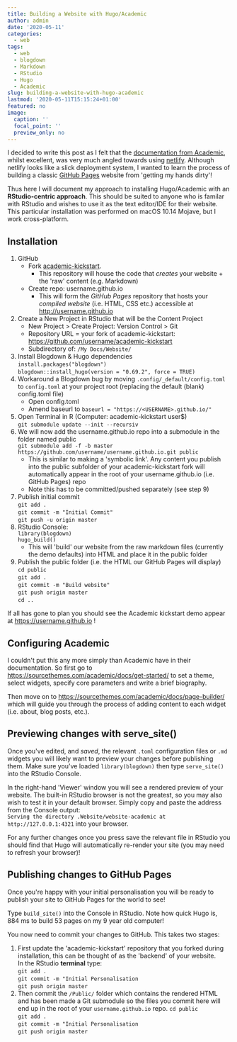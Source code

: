 ```yaml
---
title: Building a Website with Hugo/Academic
author: admin
date: '2020-05-11'
categories:
  - web
tags:
  - web
  - blogdown
  - Markdown
  - RStudio
  - Hugo
  - Academic
slug: building-a-website-with-hugo-academic
lastmod: '2020-05-11T15:15:24+01:00'
featured: no
image:
  caption: ''
  focal_point: ''
  preview_only: no
---
```

I decided to write this post as I felt that the [documentation from Academic](https://sourcethemes.com/academic/docs/deployment/), whilst excellent, was very much angled towards using [netlify](https://www.netlify.com/). Although netlify looks like a slick deployment system, I wanted to learn the process of building a classic [GitHub Pages](https://pages.github.com/) website from 'getting my hands dirty'!

Thus here I will document my approach to installing Hugo/Academic with an **RStudio-centric approach**. This should be suited to anyone who is familar with RStudio and wishes to use it as the text editor/IDE for their website. This particular installation was performed on macOS 10.14 Mojave, but I work cross-platform.

## Installation

1. GitHub
    * Fork [academic-kickstart](https://github.com/sourcethemes/academic-kickstart). 
      * This repository will house the code that *creates* your website + the 'raw' content (e.g. Markdown)
    * Create repo: username.github.io 
      * This will form the *GitHub Pages* repository that hosts your *compiled website* (i.e. HTML, CSS etc.) accessible at http://username.github.io  
2. Create a New Project in RStudio that will be the Content Project
    * New Project > Create Project: Version Control > Git
    * Repository URL = your fork of academic-kickstart: https://github.com/username/academic-kickstart
    * Subdirectory of: `/My Docs/Website/`  
3. Install Blogdown & Hugo dependencies  
			`install.packages("blogdown")`  
			`blogdown::install_hugo(version = "0.69.2", force = TRUE)`  
4. Workaround a Blogdown bug by moving `.config/_default/config.toml` to `config.toml` at your project root (replacing the default (blank) config.toml file)
    *	Open config.toml
	  * Amend baseurl to `baseurl = "https://<USERNAME>.github.io/"`  
5. Open Terminal in R (Computer: academic-kickstart user$)  
		  `git submodule update --init --recursiv`  
6. We will now add the username.github.io repo into a submodule in the folder named public  
		  `git submodule add -f -b master https://github.com/username/username.github.io.git public`  
    * This is similar to making a 'symbolic link'. Any content you publish into the public subfolder of your academic-kickstart fork will automatically appear in the root of your username.github.io (i.e. GitHub Pages) repo  
    * Note this has to be committed/pushed separately (see step 9)  
7. Publish initial commit  
		  `git add .`  
		  `git commit -m "Initial Commit"`  
		  `git push -u origin master`  
8. RStudio Console:  
		  `library(blogdown)`  
		  `hugo_build()`  
    * This will 'build' our website from the raw markdown files (currently the demo defaults) into HTML and place it in the public folder
9. Publish the public folder (i.e. the HTML our GitHub Pages will display)  
		`cd public `  
		`git add .`  
		`git commit -m "Build website"`  
		`git push origin master`  
		`cd ..`  
		
If all has gone to plan you should see the Academic kickstart demo appear at https://username.github.io !

## Configuring Academic

I couldn't put this any more simply than Academic have in their documentation. So first go to https://sourcethemes.com/academic/docs/get-started/ to set a theme, select widgets, specify core parameters and write a brief biography.  
  
Then move on to https://sourcethemes.com/academic/docs/page-builder/ which will guide you through the process of adding content to each widget (i.e. about, blog posts, etc.).

## Previewing changes with serve_site()

Once you've edited, and *saved*, the relevant `.toml` configuration files or `.md` widgets you will likely want to preview your changes before publishing them. Make sure you've loaded `library(blogdown)` then type `serve_site()` into the RStudio Console.

In the right-hand 'Viewer' window you will see a rendered preview of your website. The built-in RStudio browser is not the greatest, so you may also wish to test it in your default browser. Simply copy and paste the address from the Console output:  
`Serving the directory .Website/website-academic at http://127.0.0.1:4321` 
into your browser.

For any further changes once you press save the relevant file in RStudio you should find that Hugo will automatically re-render your site (you may need to refresh your browser)!

## Publishing changes to GitHub Pages

Once you're happy with your initial personalisation you will be ready to publish your site to GitHub Pages for the world to see!

Type `build_site()` into the Console in RStudio. Note how quick Hugo is, 884 ms to build 53 pages on my 9 year old computer!

You now need to commit your changes to GitHub. This takes two stages:  
  
  1. First update the 'academic-kickstart' repository that you forked during installation, this can be thought of as the 'backend' of your website.  
    In the RStudio **terminal** type:   
    `git add .`  
    `git commit -m "Initial Personalisation`  
    `git push origin master`  
2. Then commit the `/Public/` folder which contains the rendered HTML and has been made a Git submodule so the files you commit here will end up in the root of your `username.github.io` repo.
    `cd public`  
    `git add .`  
    `git commit -m "Initial Personalisation`  
    `git push origin master`

